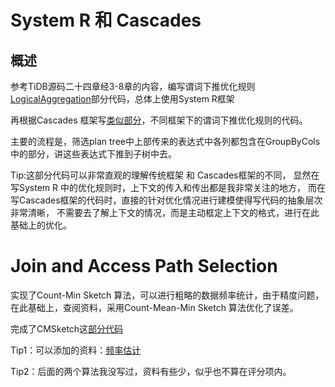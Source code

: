 #  System R 和 Cascades

## 概述

参考TiDB源码二十四章经3-8章的内容，编写谓词下推优化规则[LogicalAggregation](https://github.com/Andrewmatilde/tinysql/blob/course/planner/core/rule_predicate_push_down.go#L355)部分代码，总体上使用System R框架

再根据Cascades 框架写[类似部分](https://github.com/Andrewmatilde/tinysql/blob/course/planner/cascades/transformation_rules.go#L508)，不同框架下的谓词下推优化规则的代码。

主要的流程是，筛选plan tree中上部传来的表达式中各列都包含在GroupByCols中的部分，讲这些表达式下推到子树中去。



Tip:这部分代码可以非常直观的理解传统框架 和 Cascades框架的不同，
显然在写System R 中的优化规则时，上下文的传入和传出都是我非常关注的地方，
而在写Cascades框架的代码时，直接的针对优化情况进行建模使得写代码的抽象层次非常清晰，
不需要去了解上下文的情况，而是主动框定上下文的格式，进行在此基础上的优化。

# Join and Access Path Selection

实现了Count-Min Sketch 算法，可以进行粗略的数据频率统计，由于精度问题，在此基础上，查阅资料，采用Count-Mean-Min Sketch 算法优化了误差。

完成了CMSketch这[部分代码](https://github.com/Andrewmatilde/tinysql/blob/course/statistics/cmsketch.go#L74)



Tip1：可以添加的资料：[频率估计](https://soulmachine.gitbooks.io/system-design/content/cn/bigdata/frequency-estimation.html)



Tip2：后面的两个算法我没写过，资料有些少，似乎也不算在评分项内。
